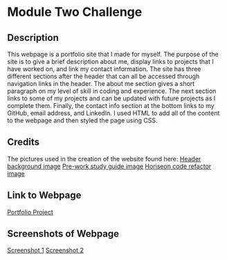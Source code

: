 # Module Two Challenge

## Description
This webpage is a portfolio site that I made for myself. The purpose of the site is to give a brief description about me, display links to projects that I have worked on, and link my contact information. The site has three different sections after the header that can all be accessed through navigation links in the header. The about me section gives a short paragraph on my level of skill in coding and experience. The next section links to some of my projects and can be updated with future projects as I complete them. Finally, the contact info section at the bottom links to my GitHub, email address, and LinkedIn. I used HTML to add all of the content to the webpage and then styled the page using CSS.

## Credits
The pictures used in the creation of the website found here:
[Header background image](https://media.istockphoto.com/id/1293539824/photo/abstract-blue-background-with-grunge-texture-and-white-geometric-circles-and-dots-in-old.webp?b=1&s=170667a&w=0&k=20&c=AoPhe0EWiR0uTdYUmuE4JbP1fcIsfRLA-PEwPHlKlaM=)
[Pre-work study guide image](https://thedispatchonline.net/wp-content/uploads/2022/01/finalsstress.png)
[Horiseon code refactor image](https://cloud.code-de.org:8080/swift/v1/AUTH_279dbc97d5b5434fa8aeacf09c08c520/portal_prod/media/filer_public/ea/d1/ead15543-9518-41b7-85dd-08f007da0ab8/n_news-generic.jpg)

## Link to Webpage
[Portfolio Project](https://cslunsford.github.io/portfolio-page/)

## Screenshots of Webpage
[Screenshot 1](https://github.com/cslunsford/module-two-challenge/blob/main/assets/images/Screenshot%202023-06-12%20at%202.07.19%20PM.png)
[Screenshot 2](https://github.com/cslunsford/module-two-challenge/blob/main/assets/images/Screenshot%202023-06-12%20at%202.07.30%20PM.png)